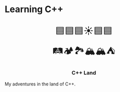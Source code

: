 # Learning C++

<center>
<span style="font-size:30px;">

🟦🟦🟦☀🟦🟦<br>
🛤🏕🏞🏔🏔⛺

</span>

### **C++ Land**

</center>

My adventures in the land of C++.
